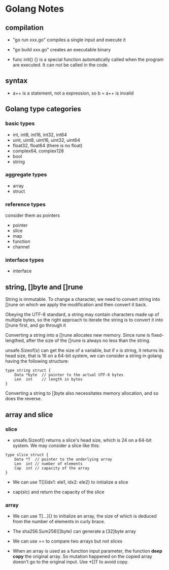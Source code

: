 # Golang Notes

## compilation
- "go run xxx.go" compiles a single input and execute it

- "go build xxx.go" creates an executable binary

- func init() {} is a special function automatically called when the program are executed. It can not be called in the code.

## syntax
- a++ is a statement, not a expression, so b = a++ is invalid

## Golang type categories

### basic types
- int, int8, int16, int32, int64
- uint, uint8, uint16, uint32, uint64
- float32, float64 (there is no float)
- complex64, complex128
- bool
- string

### aggregate types
- array
- struct

### reference types

consider them as pointers 
- pointer
- slice
- map
- function
- channel 

### interface types
- interface

## string, []byte and []rune

String is immutable. To change a character, we need to convert string into []rune on which we apply the modification and then convert it back.

Obeying the UTF-8 standard, a string may contain characters made up of multiple bytes, so the right approach to iterate the string is to convert it into []rune first, and go through it

Converting a string into a []rune allocates new memory. Since rune is fixed-lengthed, after the size of the []rune is always no less than the string.

unsafe.Sizeof(x) can get the size of a variable, but if x is string, it returns its head size, that is 16 on a 64-bit system, we can consider a string in golang having the following structure:
```
type string struct {
    Data *byte  // pointer to the actual UTF-8 bytes
    Len  int    // length in bytes
}
```

Converting a string to []byte also necessitates memory allocation, and so does the reverse.

## array and slice

### slice
- unsafe.Sizeof() returns a slice's head size, which is 24 on a 64-bit system. We may consider a slice like this:
```
type slice struct {
    Data *T  // pointer to the underlying array
    Len  int // number of elements
    Cap  int // capacity of the array
}
```
- We can use T[]{idx1: ele1, idx2: ele2} to initialize a slice

- cap(slc) and return the capacity of the slice

### array
- We can use T[...]{} to initialize an array, the size of which is deduced from the number of elements in curly brace.

- The sha256.Sum256([]byte) can generate a [32]byte array

- We can use == to compare two arrays but not slices

- When an array is used as a function input parameter, the function **deep copy** the original array. So mutation happened on the copied array doesn't go to the original input. Use *[]T to avoid copy.